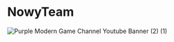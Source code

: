 # NowyTeam
![Purple Modern Game Channel Youtube Banner (2) (1)](https://static.wikia.nocookie.net/5fb20cff-85ee-4dc3-8337-a3fbebee8737/scale-to-width/100%)


